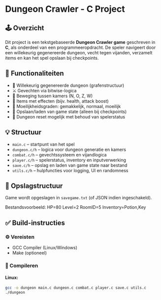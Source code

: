 # Dungeon Crawler - C Project

## 🕹️ Overzicht
Dit project is een tekstgebaseerde **Dungeon Crawler game** geschreven in **C**, als onderdeel van een programmeeropdracht. De speler navigeert door een willekeurig gegenereerde dungeon, vecht tegen vijanden, verzamelt items en kan het spel opslaan bij checkpoints.

## 🚀 Functionaliteiten
- 🔁 Willekeurig gegenereerde dungeon (grafenstructuur)
- ⚔️ Gevechten via bitwise-logica
- 🧭 Beweging tussen kamers (N, O, Z, W)
- 🧪 Items met effecten (bijv. health, attack boost)
- 🧩 Moeilijkheidsgraden: gemakkelijk, normaal, moeilijk
- 💾 Opslaan/laden van game state (alleen bij checkpoints)
- 🔄 Dungeon reset mogelijk met behoud van spelerstatus

## 💡 Structuur
- `main.c` – startpunt van het spel
- `dungeon.c/h` – logica voor dungeon generatie en kamers
- `combat.c/h` – gevechtssysteem en vijandlogica
- `player.c/h` – spelerstatus, inventory en inputverwerking
- `save.c/h` – opslag en laden van game state naar bestand
- `utils.c/h` – hulpfuncties voor logging, UI en randomness

## 📂 Opslagstructuur
Game wordt opgeslagen in `savegame.txt` (of JSON indien ingeschakeld).

Bestandsvoorbeeld:
HP=80
Level=2
RoomID=5
Inventory=Potion,Key

## ✅ Build-instructies
### ⚙️ Vereisten
- GCC Compiler (Linux/Windows)
- Make (optioneel)

### 🔧 Compileren
#### Linux:
```bash
gcc -o dungeon main.c dungeon.c combat.c player.c save.c utils.c
./dungeon
